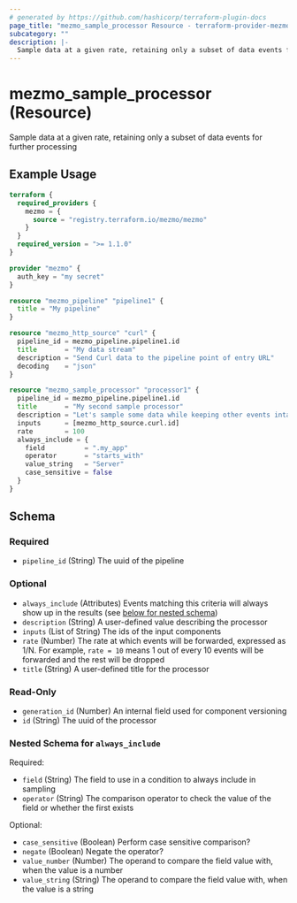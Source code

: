 ```yaml
---
# generated by https://github.com/hashicorp/terraform-plugin-docs
page_title: "mezmo_sample_processor Resource - terraform-provider-mezmo"
subcategory: ""
description: |-
  Sample data at a given rate, retaining only a subset of data events for further processing
---
```


# mezmo_sample_processor (Resource)

Sample data at a given rate, retaining only a subset of data events for further processing

## Example Usage

```terraform
terraform {
  required_providers {
    mezmo = {
      source = "registry.terraform.io/mezmo/mezmo"
    }
  }
  required_version = ">= 1.1.0"
}

provider "mezmo" {
  auth_key = "my secret"
}

resource "mezmo_pipeline" "pipeline1" {
  title = "My pipeline"
}

resource "mezmo_http_source" "curl" {
  pipeline_id = mezmo_pipeline.pipeline1.id
  title       = "My data stream"
  description = "Send Curl data to the pipeline point of entry URL"
  decoding    = "json"
}

resource "mezmo_sample_processor" "processor1" {
  pipeline_id = mezmo_pipeline.pipeline1.id
  title       = "My second sample processor"
  description = "Let's sample some data while keeping other events intact"
  inputs      = [mezmo_http_source.curl.id]
  rate        = 100
  always_include = {
    field          = ".my_app"
    operator       = "starts_with"
    value_string   = "Server"
    case_sensitive = false
  }
}
```

<!-- schema generated by tfplugindocs -->
## Schema

### Required

- `pipeline_id` (String) The uuid of the pipeline

### Optional

- `always_include` (Attributes) Events matching this criteria will always show up in the results (see [below for nested schema](#nestedatt--always_include))
- `description` (String) A user-defined value describing the processor
- `inputs` (List of String) The ids of the input components
- `rate` (Number) The rate at which events will be forwarded, expressed as 1/N. For example, `rate = 10` means 1 out of every 10 events will be forwarded and the rest will be dropped
- `title` (String) A user-defined title for the processor

### Read-Only

- `generation_id` (Number) An internal field used for component versioning
- `id` (String) The uuid of the processor

<a id="nestedatt--always_include"></a>
### Nested Schema for `always_include`

Required:

- `field` (String) The field to use in a condition to always include in sampling
- `operator` (String) The comparison operator to check the value of the field or whether the first exists

Optional:

- `case_sensitive` (Boolean) Perform case sensitive comparison?
- `negate` (Boolean) Negate the operator?
- `value_number` (Number) The operand to compare the field value with, when the value is a number
- `value_string` (String) The operand to compare the field value with, when the value is a string
